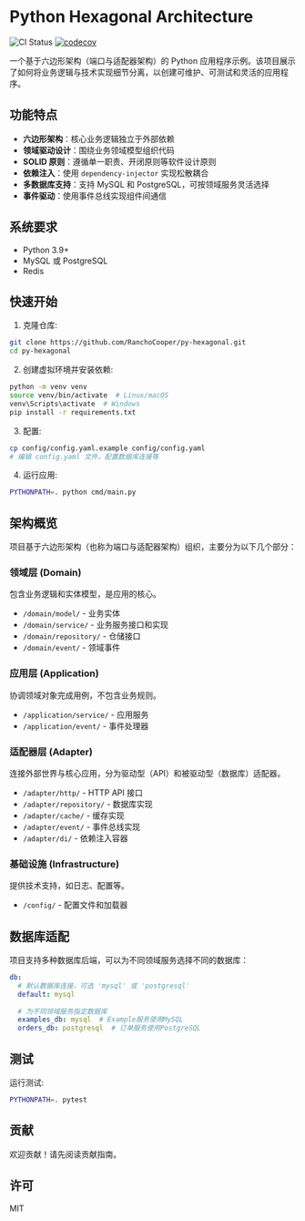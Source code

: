 # Python Hexagonal Architecture

![CI Status](https://github.com/RanchoCooper/py-hexagonal/actions/workflows/ci.yml/badge.svg)
[![codecov](https://codecov.io/gh/RanchoCooper/py-hexagonal/branch/main/graph/badge.svg)](https://codecov.io/gh/RanchoCooper/py-hexagonal)

一个基于六边形架构（端口与适配器架构）的 Python 应用程序示例。该项目展示了如何将业务逻辑与技术实现细节分离，以创建可维护、可测试和灵活的应用程序。

## 功能特点

- **六边形架构**：核心业务逻辑独立于外部依赖
- **领域驱动设计**：围绕业务领域模型组织代码
- **SOLID 原则**：遵循单一职责、开闭原则等软件设计原则
- **依赖注入**：使用 `dependency-injector` 实现松散耦合
- **多数据库支持**：支持 MySQL 和 PostgreSQL，可按领域服务灵活选择
- **事件驱动**：使用事件总线实现组件间通信

## 系统要求

- Python 3.9+
- MySQL 或 PostgreSQL
- Redis

## 快速开始

1. 克隆仓库:

```bash
git clone https://github.com/RanchoCooper/py-hexagonal.git
cd py-hexagonal
```

2. 创建虚拟环境并安装依赖:

```bash
python -m venv venv
source venv/bin/activate  # Linux/macOS
venv\Scripts\activate  # Windows
pip install -r requirements.txt
```

3. 配置:

```bash
cp config/config.yaml.example config/config.yaml
# 编辑 config.yaml 文件，配置数据库连接等
```

4. 运行应用:

```bash
PYTHONPATH=. python cmd/main.py
```

## 架构概览

项目基于六边形架构（也称为端口与适配器架构）组织，主要分为以下几个部分：

### 领域层 (Domain)

包含业务逻辑和实体模型，是应用的核心。

- `/domain/model/` - 业务实体
- `/domain/service/` - 业务服务接口和实现
- `/domain/repository/` - 仓储接口
- `/domain/event/` - 领域事件

### 应用层 (Application)

协调领域对象完成用例，不包含业务规则。

- `/application/service/` - 应用服务
- `/application/event/` - 事件处理器

### 适配器层 (Adapter)

连接外部世界与核心应用，分为驱动型（API）和被驱动型（数据库）适配器。

- `/adapter/http/` - HTTP API 接口
- `/adapter/repository/` - 数据库实现
- `/adapter/cache/` - 缓存实现
- `/adapter/event/` - 事件总线实现
- `/adapter/di/` - 依赖注入容器

### 基础设施 (Infrastructure)

提供技术支持，如日志、配置等。

- `/config/` - 配置文件和加载器

## 数据库适配

项目支持多种数据库后端，可以为不同领域服务选择不同的数据库：

```yaml
db:
  # 默认数据库连接，可选 'mysql' 或 'postgresql'
  default: mysql
  
  # 为不同领域服务指定数据库
  examples_db: mysql  # Example服务使用MySQL
  orders_db: postgresql  # 订单服务使用PostgreSQL
```

## 测试

运行测试:

```bash
PYTHONPATH=. pytest
```

## 贡献

欢迎贡献！请先阅读贡献指南。

## 许可

MIT 